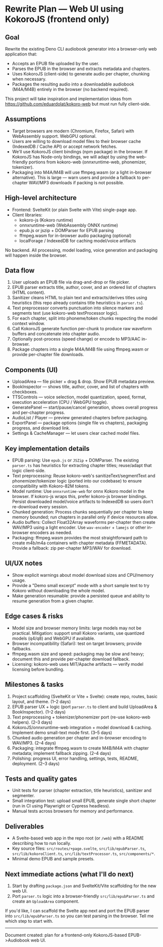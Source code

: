 # Rewrite Plan — Web UI using KokoroJS (frontend only)

## Goal

Rewrite the existing Deno CLI audiobook generator into a browser-only web application that:

- Accepts an EPUB file uploaded by the user.
- Parses the EPUB in the browser and extracts metadata and chapters.
- Uses KokoroJS (client-side) to generate audio per chapter, chunking when necessary.
- Packages the resulting audio into a downloadable audiobook (M4A/M4B) entirely in the browser (no backend required).

This project will take inspiration and implementation ideas from https://github.com/eduardolat/kokoro-web but must run fully client-side.

## Assumptions

- Target browsers are modern (Chromium, Firefox, Safari) with WebAssembly support. WebGPU optional.
- Users are willing to download model files to their browser cache (IndexedDB / Cache API) or accept network fetches.
- We'll use KokoroJS client bindings (npm package) in the browser. If KokoroJS has Node-only bindings, we will adapt by using the web-friendly portions from kokoro-web (onnxruntime-web, phonemizer, tokenizer).
- Packaging into M4A/M4B will use ffmpeg.wasm (or a light in-browser alternative). This is large — warn users and provide a fallback to per-chapter WAV/MP3 downloads if packing is not possible.

## High-level architecture

- Frontend: SvelteKit (or plain Svelte with Vite) single-page app.
- Client libraries:
  - kokoro-js (Kokoro runtime)
  - onnxruntime-web (WebAssembly ONNX runtime)
  - epub.js or jszip + DOMParser for EPUB parsing
  - ffmpeg.wasm for in-browser audio packaging (optional)
  - localForage / IndexedDB for caching model/voice artifacts

No backend. All processing, model loading, voice generation and packaging will happen inside the browser.

## Data flow

1. User uploads an EPUB file via drag-and-drop or file picker.
2. EPUB parser extracts title, author, cover, and an ordered list of chapters (HTML content).
3. Sanitizer cleans HTML to plain text and extracts/derives titles using heuristics (this repo already contains title heuristics in `parser.ts`).
4. Text preprocessor converts punctuation into silence markers and segments text (use kokoro-web textProcessor logic).
5. For each chapter, split into phoneme/token chunks respecting the model context window.
6. Call KokoroJS generate function per-chunk to produce raw waveform buffers and concatenate into chapter audio.
7. Optionally post-process (speed change) or encode to MP3/AAC in-browser.
8. Package chapters into a single M4A/M4B file using ffmpeg.wasm or provide per-chapter file downloads.

## Components (UI)

- UploadArea — file picker + drag & drop. Show EPUB metadata preview.
- BookInspector — shows title, author, cover, and list of chapters with checkboxes.
- TTSControls — voice selection, model quantization, speed, format, execution acceleration (CPU / WebGPU toggle).
- GeneratePanel — start/pause/cancel generation, shows overall progress and per-chapter progress.
- AudioList / Player — preview generated chapters before packaging.
- ExportPanel — package options (single file vs chapters), packaging progress, and download link.
- Settings & CacheManager — let users clear cached model files.

## Key implementation details

- EPUB parsing: Use `epub.js` or `JSZip` + DOMParser. The existing `parser.ts` has heuristics for extracting chapter titles; reuse/adapt that logic client-side.
- Text preprocessing: Reuse kokoro-web's sanitizeText/segmentText and phonemizer/tokenizer logic (ported into our codebase) to ensure compatibility with Kokoro-82M tokens.
- Model runtime: Use `onnxruntime-web` for onnx Kokoro model in the browser. If kokoro-js wraps this, prefer kokoro-js browser bindings. Persist downloaded model/voice artifacts to IndexedDB so users don't re-download every session.
- Chunked generation: Process chunks sequentially per chapter to keep memory bounded; run chapters in parallel only if device resources allow.
- Audio buffers: Collect Float32Array waveforms per-chapter then create WAV/MP3 using a light encoder. Use `wav-encoder` + `lamejs` or other in-browser encoders as needed.
- Packaging: ffmpeg.wasm provides the most straightforward path to create m4b/m4a containers with chapter metadata (FFMETADATA). Provide a fallback: zip per-chapter MP3/WAV for download.

## UI/UX notes

- Show explicit warnings about model download sizes and CPU/memory usage.
- Provide a "Demo small excerpt" mode with a short sample text to try Kokoro without downloading the whole model.
- Make generation resumable: provide a persisted queue and ability to resume generation from a given chapter.

## Edge cases & risks

- Model size and browser memory limits: large models may not be practical. Mitigation: support small Kokoro variants, use quantized models (q4/q8) and WebGPU if available.
- Browser incompatibility (Safari): test on target browsers; provide fallbacks.
- ffmpeg.wasm size and speed: packaging may be slow and heavy; document this and provide per-chapter download fallback.
- Licensing: kokoro-web uses MIT/Apache artifacts — verify model licensing before bundling.

## Milestones & tasks

1. Project scaffolding (SvelteKit or Vite + Svelte): create repo, routes, basic layout, and theme. (1–2 days)
2. EPUB parser UX + logic (port `parser.ts` to client and build UploadArea & BookInspector). (1–2 days)
3. Text preprocessing + tokenizer/phonemizer port (re-use kokoro-web helpers). (2–3 days)
4. KokoroJS/onnxruntime-web integration + model download & caching. Implement demo small-text mode first. (3–5 days)
5. Chunked audio generation per chapter and in-browser encoding to WAV/MP3. (2–4 days)
6. Packaging: integrate ffmpeg.wasm to create M4B/M4A with chapter metadata; implement fallback zipping. (2–4 days)
7. Polishing: progress UI, error handling, settings, tests, README, deployment. (2–3 days)

## Tests and quality gates

- Unit tests for parser (chapter extraction, title heuristics), sanitizer and segmenter.
- Small integration test: upload small EPUB, generate single short chapter (run in CI using Playwright or Cypress headless).
- Manual tests across browsers for memory and performance.

## Deliverables

- A Svelte-based web app in the repo root (or `/web`) with a README describing how to run locally.
- Key source files: `src/routes/+page.svelte`, `src/lib/epubParser.ts`, `src/lib/kokoroClient.ts`, `src/lib/textProcessor.ts`, `src/components/*`.
- Minimal demo EPUB and sample presets.

## Next immediate actions (what I'll do next)

1. Start by drafting `package.json` and SvelteKit/Vite scaffolding for the new web UI.
2. Port `parser.ts` logic into a browser-friendly `src/lib/epubParser.ts` and create an `UploadArea` component.

If you'd like, I can scaffold the Svelte app next and port the EPUB parser into `src/lib/epubParser.ts` so you can test parsing in the browser. Tell me which step to start with.

---

Document created: plan for a frontend-only KokoroJS-based EPUB->Audiobook web UI.
